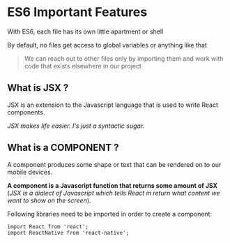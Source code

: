 # ES6 Important Features

With ES6, each file has its own little apartment or shell

By default, no files get access to global variables or anything like that

>We can reach out to other files only by importing them and work with code that exists elsewhere in our project

## What is JSX ?

JSX is an extension to the Javascript language that is used to write React components.

*JSX makes life easier. I's just a syntactic sugar.*

## What is a COMPONENT ? 

A component produces some shape or text that can be rendered on to our mobile devices.

**A component is a Javascript function that returns some amount of JSX** (*JSX is a dialect of Javascript which tells React in return what content we want to show on the screen*).

Following libraries need to be imported in order to create a component:

```
import React from 'react';
import ReactNative from 'react-native';
```
